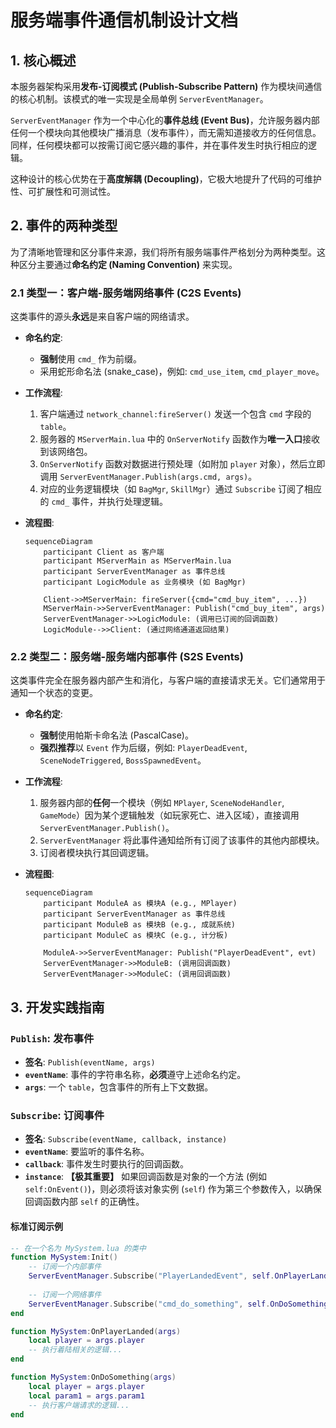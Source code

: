 # 服务端事件通信机制设计文档

## 1. 核心概述

本服务器架构采用**发布-订阅模式 (Publish-Subscribe Pattern)** 作为模块间通信的核心机制。该模式的唯一实现是全局单例 `ServerEventManager`。

`ServerEventManager` 作为一个中心化的**事件总线 (Event Bus)**，允许服务器内部任何一个模块向其他模块广播消息（发布事件），而无需知道接收方的任何信息。同样，任何模块都可以按需订阅它感兴趣的事件，并在事件发生时执行相应的逻辑。

这种设计的核心优势在于**高度解耦 (Decoupling)**，它极大地提升了代码的可维护性、可扩展性和可测试性。

## 2. 事件的两种类型

为了清晰地管理和区分事件来源，我们将所有服务端事件严格划分为两种类型。这种区分主要通过**命名约定 (Naming Convention)** 来实现。

### 2.1 类型一：客户端-服务端网络事件 (C2S Events)

这类事件的源头**永远**是来自客户端的网络请求。

- **命名约定**:
  - **强制**使用 `cmd_` 作为前缀。
  - 采用蛇形命名法 (snake_case)，例如: `cmd_use_item`, `cmd_player_move`。

- **工作流程**:
  1. 客户端通过 `network_channel:fireServer()` 发送一个包含 `cmd` 字段的 `table`。
  2. 服务器的 `MServerMain.lua` 中的 `OnServerNotify` 函数作为**唯一入口**接收到该网络包。
  3. `OnServerNotify` 函数对数据进行预处理（如附加 `player` 对象），然后立即调用 `ServerEventManager.Publish(args.cmd, args)`。
  4. 对应的业务逻辑模块（如 `BagMgr`, `SkillMgr`）通过 `Subscribe` 订阅了相应的 `cmd_` 事件，并执行处理逻辑。

- **流程图**:
  ```mermaid
  sequenceDiagram
      participant Client as 客户端
      participant MServerMain as MServerMain.lua
      participant ServerEventManager as 事件总线
      participant LogicModule as 业务模块 (如 BagMgr)

      Client->>MServerMain: fireServer({cmd="cmd_buy_item", ...})
      MServerMain->>ServerEventManager: Publish("cmd_buy_item", args)
      ServerEventManager->>LogicModule: (调用已订阅的回调函数)
      LogicModule-->>Client: (通过网络通道返回结果)
  ```

### 2.2 类型二：服务端-服务端内部事件 (S2S Events)

这类事件完全在服务器内部产生和消化，与客户端的直接请求无关。它们通常用于通知一个状态的变更。

- **命名约定**:
  - **强制**使用帕斯卡命名法 (PascalCase)。
  - **强烈推荐**以 `Event` 作为后缀，例如: `PlayerDeadEvent`, `SceneNodeTriggered`, `BossSpawnedEvent`。

- **工作流程**:
  1. 服务器内部的**任何**一个模块（例如 `MPlayer`, `SceneNodeHandler`, `GameMode`）因为某个逻辑触发（如玩家死亡、进入区域），直接调用 `ServerEventManager.Publish()`。
  2. `ServerEventManager` 将此事件通知给所有订阅了该事件的其他内部模块。
  3. 订阅者模块执行其回调逻辑。

- **流程图**:
  ```mermaid
  sequenceDiagram
      participant ModuleA as 模块A (e.g., MPlayer)
      participant ServerEventManager as 事件总线
      participant ModuleB as 模块B (e.g., 成就系统)
      participant ModuleC as 模块C (e.g., 计分板)

      ModuleA->>ServerEventManager: Publish("PlayerDeadEvent", evt)
      ServerEventManager->>ModuleB: (调用回调函数)
      ServerEventManager->>ModuleC: (调用回调函数)
  ```

## 3. 开发实践指南

### `Publish`: 发布事件
- **签名**: `Publish(eventName, args)`
- **`eventName`**: 事件的字符串名称，**必须**遵守上述命名约定。
- **`args`**: 一个 `table`，包含事件的所有上下文数据。

### `Subscribe`: 订阅事件
- **签名**: `Subscribe(eventName, callback, instance)`
- **`eventName`**: 要监听的事件名称。
- **`callback`**: 事件发生时要执行的回调函数。
- **`instance`**: **【极其重要】** 如果回调函数是对象的一个方法 (例如 `self:OnEvent()`)，则必须将该对象实例 (`self`) 作为第三个参数传入，以确保回调函数内部 `self` 的正确性。

#### 标准订阅示例
```lua
-- 在一个名为 MySystem.lua 的类中
function MySystem:Init()
    -- 订阅一个内部事件
    ServerEventManager.Subscribe("PlayerLandedEvent", self.OnPlayerLanded, self)
    
    -- 订阅一个网络事件
    ServerEventManager.Subscribe("cmd_do_something", self.OnDoSomething, self)
end

function MySystem:OnPlayerLanded(args)
    local player = args.player
    -- 执行着陆相关的逻辑...
end

function MySystem:OnDoSomething(args)
    local player = args.player
    local param1 = args.param1
    -- 执行客户端请求的逻辑...
end
``` 